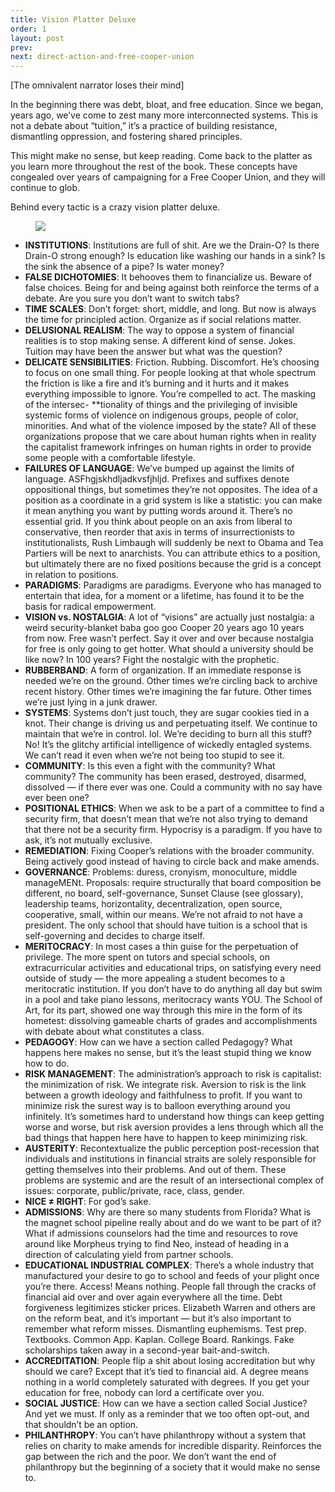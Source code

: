 ```yaml
---
title: Vision Platter Deluxe
order: 1
layout: post
prev: 
next: direct-action-and-free-cooper-union
---
```


[The omnivalent narrator loses their mind] 

In the beginning there was debt, bloat, and free education. Since we began, years ago, we’ve come to zest many more interconnected systems. This is not a debate about “tuition,” it’s a practice of building resistance, dismantling oppression, and fostering shared principles.

This might make no sense, but keep reading. Come back to the platter as you learn more throughout the rest of the book. These concepts have congealed over years of campaigning for a Free Cooper Union, and they will continue to glob.

Behind every tactic is a crazy vision platter deluxe.

<figure>
	<img src="{{site.baseurl}}/img/lowdown/okay-whatever.jpg">
</figure>

- **INSTITUTIONS**: Institutions are full of shit. Are we the Drain-O? Is there Drain-O strong enough? Is education like washing our hands in a sink? Is the sink the absence of a pipe? Is water money?
- **FALSE DICHOTOMIES**: It behooves them to financialize us. Beware of false choices. Being for and being against both reinforce the terms of a debate. Are you sure you don’t want to switch tabs?
- **TIME SCALES**: Don’t forget: short, middle, and long. But now is always the time for principled action. Organize as if social relations matter.
- **DELUSIONAL REALISM**: The way to oppose a system of financial realities is to stop making sense. A different kind of sense. Jokes. Tuition may have been the answer but what was the question?
- **DELICATE SENSIBILITIES**: Friction. Rubbing. Discomfort. He’s choosing to focus on one small thing. For people looking at that whole spectrum the friction is like a fire and it’s burning and it hurts and it makes everything impossible to ignore. You’re compelled to act. The masking of the intersec- **tionality of things and the privileging of invisible systemic forms of violence on indigenous groups, people of color, minorities. And what of the violence imposed by the state? All of these organizations propose that we care about human rights when in reality the capitalist framework infringes on human rights in order to provide some people with a comfortable lifestyle.
- **FAILURES OF LANGUAGE**: We’ve bumped up against the limits of language. ASFhgjskhdljadkvsfjhljd. Prefixes and suffixes denote oppositional things, but sometimes they’re not opposites. The idea of a position as a coordinate in a grid system is like a statistic: you can make it mean anything you want by putting words around it. There’s no essential grid.  If you think about people on an axis from liberal to conservative, then reorder that axis in terms of insurrectionists to institutionalists, Rush Limbaugh will suddenly be next to Obama and Tea Partiers will be next to anarchists. You can attribute ethics to a position, but ultimately there are no fixed positions because the grid is a concept in relation to positions.
- **PARADIGMS**: Paradigms are paradigms. Everyone who has managed to entertain that idea, for a moment or a lifetime, has found it to be the basis for radical empowerment.
- **VISION vs. NOSTALGIA**: A lot of “visions” are actually just nostalgia: a weird security-blanket baba goo goo Cooper 20 years ago 10 years from now. Free wasn’t perfect. Say it over and over because nostalgia for free is only going to get hotter. What should a university should be like now? In 100 years? Fight the nostalgic with the prophetic.
- **RUBBERBAND**: A form of organization. If an immediate response is needed we’re on the ground. Other times we’re circling back to archive recent history. Other times we’re imagining the far future. Other times we’re just lying in a junk drawer.
- **SYSTEMS**: Systems don’t just touch, they are sugar cookies tied in a knot. Their change is driving us and perpetuating itself. We continue to maintain that we’re in control. lol. We’re deciding to burn all this stuff? No! It’s the glitchy artificial intelligence of wickedly entagled systems. We can’t read it even when we’re not being too stupid to see it.
- **COMMUNITY**: Is this even a fight with the community? What community? The community has been erased, destroyed, disarmed, dissolved — if there ever was one. Could a community with no say have ever been one?
- **POSITIONAL ETHICS**: When we ask to be a part of a committee to find a security firm, that doesn’t mean that we’re not also trying to demand that there not be a security firm. Hypocrisy is a paradigm. If you have to ask, it’s not mutually exclusive.
- **REMEDIATION**: Fixing Cooper’s relations with the broader community. Being actively good instead of having to circle back and make amends.
- **GOVERNANCE**: Problems: duress, cronyism, monoculture, middle manageMENt. Proposals: require structurally that board composition be different, no board, self-governance, Sunset Clause (see glossary), leadership teams, horizontality, decentralization, open source, cooperative, small, within our means. We’re not afraid to not have a president. The only school that should have tuition is a school that is self-governing and decides to charge itself.
- **MERITOCRACY**: In most cases a thin guise for the perpetuation of privilege. The more spent on tutors and special schools, on extracurricular activities and educational trips, on satisfying every need outside of study — the more appealing a student becomes to a meritocratic institution. If you don’t have to do anything all day but swim in a pool and take piano lessons, meritocracy wants YOU. The School of Art, for its part, showed one way through this mire in the form of its hometest: dissolving gameable charts of grades and accomplishments with debate about what constitutes a class.
- **PEDAGOGY**: How can we have a section called Pedagogy? What happens here makes no sense, but it’s the least stupid thing we know how to do.
- **RISK MANAGEMENT**: The administration’s approach to risk is capitalist: the minimization of risk. We integrate risk. Aversion to risk is the link between a growth ideology and faithfulness to profit. If you want to minimize risk the surest way is to balloon everything around you infinitely. It’s sometimes hard to understand how things can keep getting worse and worse, but risk aversion provides a lens through which all the bad things that happen here have to happen to keep minimizing risk.
- **AUSTERITY**: Recontextualize the public perception post-recession that individuals and institutions in financial straits are solely responsible for getting themselves into their problems. And out of them. These problems are systemic and are the result of an intersectional complex of issues: corporate, public/private, race, class, gender.
- **NICE ≠ RIGHT**: For god’s sake.
- **ADMISSIONS**: Why are there so many students from Florida? What is the magnet school pipeline really about and do we want to be part of it? What if admissions counselors had the time and resources to rove around like Morpheus trying to find Neo, instead of heading in a direction of calculating yield from partner schools.
- **EDUCATIONAL INDUSTRIAL COMPLEX**: There’s a whole industry that manufactured your desire to go to school and feeds of your plight once you’re there. Access! Means nothing. People fall through the cracks of financial aid over and over again everywhere all the time. Debt forgiveness legitimizes sticker prices. Elizabeth Warren and others are on the reform beat, and it’s important — but it’s also important to remember what reform misses. Dismantling euphemisms. Test prep. Textbooks. Common App. Kaplan. College Board. Rankings. Fake scholarships taken away in a second-year bait-and-switch.
- **ACCREDITATION**: People flip a shit about losing accreditation but why should we care? Except that it’s tied to financial aid. A degree means nothing in a world completely saturated with degrees. If you get your education for free, nobody can lord a certificate over you.
- **SOCIAL JUSTICE**: How can we have a section called Social Justice? And yet we must. If only as a reminder that we too often opt-out, and that shouldn’t be an option.
- **PHILANTHROPY**: You can’t have philanthropy without a system that relies on charity to make amends for incredible disparity. Reinforces the gap between the rich and the poor. We don’t want the end of philanthropy but the beginning of a society that it would make no sense to.